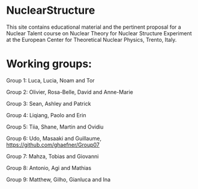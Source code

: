# NuclearStructure
This site contains educational material and the pertinent proposal for a Nuclear Talent course on Nuclear Theory for Nuclear Structure Experiment at the European Center for Theoretical Nuclear Physics, Trento, Italy.
# Working groups: 
Group 1: Luca, Lucia, Noam and Tor

Group 2: Olivier, Rosa-Belle, David and Anne-Marie

Group 3: Sean, Ashley and Patrick

Group 4: Liqiang, Paolo and Erin

Group 5: Tiia, Shane, Martin and Ovidiu

Group 6: Udo, Masaaki and Guillaume, https://github.com/ghaefner/Group07

Group 7: Mahza, Tobias and Giovanni

Group 8: Antonio, Agi and Mathias

Group 9: Matthew, Gilho, Gianluca and Ina

